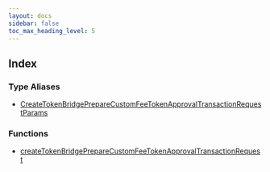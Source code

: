 ```yaml
---
layout: docs
sidebar: false
toc_max_heading_level: 5
---
```


## Index

### Type Aliases

- [CreateTokenBridgePrepareCustomFeeTokenApprovalTransactionRequestParams](type-aliases/CreateTokenBridgePrepareCustomFeeTokenApprovalTransactionRequestParams.md)

### Functions

- [createTokenBridgePrepareCustomFeeTokenApprovalTransactionRequest](functions/createTokenBridgePrepareCustomFeeTokenApprovalTransactionRequest.md)
